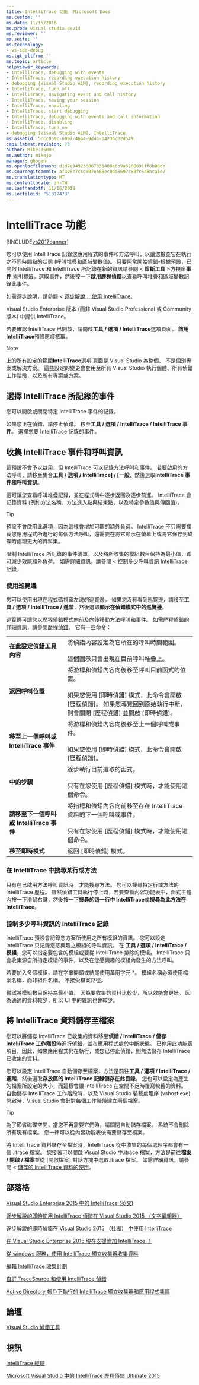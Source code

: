 ```yaml
---
title: IntelliTrace 功能 |Microsoft Docs
ms.custom: ''
ms.date: 11/15/2016
ms.prod: visual-studio-dev14
ms.reviewer: ''
ms.suite: ''
ms.technology:
- vs-ide-debug
ms.tgt_pltfrm: ''
ms.topic: article
helpviewer_keywords:
- IntelliTrace, debugging with events
- IntelliTrace, recording execution history
- debugging [Visual Studio ALM], recording execution history
- IntelliTrace, turn off
- IntelliTrace, navigating event and call history
- IntelliTrace, saving your session
- IntelliTrace, enabling
- IntelliTrace, start debugging
- IntelliTrace, debugging with events and call information
- IntelliTrace, disabling
- IntelliTrace, turn on
- debugging [Visual Studio ALM], IntelliTrace
ms.assetid: 5ccc059c-6097-46b4-9d4b-34236c02d549
caps.latest.revision: 73
author: MikeJo5000
ms.author: mikejo
manager: ghogen
ms.openlocfilehash: d1d7e949236067331408c6b9a8268891ff8b88db
ms.sourcegitcommit: af428c7ccd007e668ec0dd8697c88fc5d8bca1e2
ms.translationtype: MT
ms.contentlocale: zh-TW
ms.lasthandoff: 11/16/2018
ms.locfileid: "51817473"
---
```

# <a name="intellitrace-features"></a>IntelliTrace 功能
[!INCLUDE[vs2017banner](../includes/vs2017banner.md)]

您可以使用 IntelliTrace 記錄您應用程式的事件和方法呼叫，以讓您檢查它在執行之不同時間點的狀態 (呼叫堆疊和區域變數值)。 只要照常開始偵錯-根據預設，已開啟 IntelliTrace 和 IntelliTrace 所記錄在新的資訊請參閱 <<c0>  **診斷工具**下方視窗**事件** 索引標籤。選取事件，然後按一下**啟用歷程偵錯**以查看呼叫堆疊和區域變數記錄此事件。  
  
 如需逐步說明，請參閱 <<c0> [ 逐步解說： 使用 IntelliTrace](../debugger/walkthrough-using-intellitrace.md)。  
  
 Visual Studio Enterprise 版本 (而非 Visual Studio Professional 或 Community 版本) 中提供 IntelliTrace。  
  
 若要確認 IntelliTrace 已開啟，請開啟**工具 / 選項 / IntelliTrace**選項頁面。 **啟用 IntelliTrace**預設應該核取。  
  
> [!NOTE]
>  上的所有設定的範圍**IntelliTrace**選項 頁面是 Visual Studio 為整個、 不是個別專案或解決方案。 這些設定的變更會套用至所有 Visual Studio 執行個體、所有偵錯工作階段，以及所有專案或方案。  
  
##  <a name="ChooseEvents"></a> 選擇 IntelliTrace 所記錄的事件  
 您可以開啟或關閉特定 IntelliTrace 事件的記錄。  
  
 如果您正在偵錯，請停止偵錯。 移至**工具 / 選項 / IntelliTrace / IntelliTrace 事件**。 選擇您要 IntelliTrace 記錄的事件。  
  
##  <a name="GoingFurther"></a> 收集 IntelliTrace 事件和呼叫資訊  
 這預設不會予以啟用，但 IntelliTrace 可以記錄方法呼叫和事件。 若要啟用的方法呼叫，請移至集合**工具 / 選項 / IntelliTrace] / [一般**，然後選取**IntelliTrace 事件和呼叫資訊**。  
  
 這可讓您查看呼叫堆疊記錄，並在程式碼中逐步返回及逐步前進。 IntelliTrace 會記錄資料 (例如方法名稱、方法進入點與結束點，以及特定參數值與傳回值)。  
  
> [!TIP]
>  預設不會啟用此選項，因為這樣會增加可觀的額外負荷。 IntelliTrace 不只需要攔截您應用程式所進行的每個方法呼叫，還需要在將它顯示在螢幕上或將它保存到磁碟時處理更大的資料集。  
>   
>  限制 IntelliTrace 所記錄的事件清單，以及將所收集的模組數目保持為最小值，即可減少效能額外負荷。 如需詳細資訊，請參閱 <<c0> [ 控制多少呼叫資訊 IntelliTrace 記錄](../debugger/intellitrace-features.md#ControlCallData)。  
  
### <a name="using-the-navigation-gutter"></a>使用巡覽邊  
 您可以使用出現在程式碼視窗左邊的巡覽邊。 如果您沒有看到巡覽邊，請移至**工具 / 選項 / IntelliTrace / 進階**，然後選取**顯示在偵錯模式中的巡覽邊**。  
  
 巡覽邊可讓您以歷程偵錯模式向前及向後移動方法呼叫和事件。 如需歷程偵錯的詳細資訊，請參閱[歷程偵錯](../debugger/historical-debugging.md)。 它有一些命令：  
  
|||  
|-|-|  
|**在此設定偵錯工具內容**|將偵錯內容設定為它所在的呼叫時間範圍。<br /><br /> 這個圖示只會出現在目前呼叫堆疊上。|  
|**返回呼叫位置**|將游標和偵錯內容向後移至呼叫目前函式的位置。<br /><br /> 如果您使用 [即時偵錯] 模式，此命令會開啟 [歷程偵錯]。 如果您導覽回到原始執行中斷，則會關閉 [歷程偵錯] 並開啟 [即時偵錯]。|  
|**移至上一個呼叫或 IntelliTrace 事件**|將游標和偵錯內容向後移至上一個呼叫或事件。<br /><br /> 如果您使用 [即時偵錯] 模式，此命令會開啟 [歷程偵錯]。|  
|**中的步驟**|逐步執行目前選取的函式。<br /><br /> 只有在您使用 [歷程偵錯] 模式時，才能使用這個命令。|  
|**請移至下一個呼叫或 IntelliTrace 事件**|將指標和偵錯內容向前移至存在 IntelliTrace 資料的下一個呼叫或事件。<br /><br /> 只有在您使用 [歷程偵錯] 模式時，才能使用這個命令。|  
|**移至即時模式**|返回 [即時偵錯] 模式。|  
  
### <a name="search-for-a-line-or-method-in-intellitrace"></a>在 IntelliTrace 中搜尋某行或方法  
 只有在已啟用方法呼叫資訊時，才能搜尋方法。 您可以搜尋特定行或方法的 IntelliTrace 歷程。 雖然偵錯工具執行停止時，若要查看內容功能表中，函式主體內按一下滑鼠右鍵，然後按一下**搜尋的這一行中 IntelliTrace**或**搜尋為此方法在 IntelliTrace**。  
  
###  <a name="ControlCallData"></a> 控制多少呼叫資訊的 IntelliTrace 記錄  
 IntelliTrace 預設會記錄您方案所使用之所有模組的資訊。 您可以設定 IntelliTrace 只記錄您感興趣之模組的呼叫資訊。 在 **工具 / 選項 / IntelliTrace / 模組**，您可以指定要包含的模組或要從 IntelliTrace 排除的模組。 IntelliTrace 只會收集源自所指定模組的事件，以及在您感興趣的模組內發生的方法呼叫。  
  
 若要加入多個模組，請在字串開頭或結尾使用萬用字元 *。 模組名稱必須使用檔案名稱，而非組件名稱。 不接受檔案路徑。  
  
 嘗試將模組數目保持為最小值。 因為要收集的資料比較少，所以效能會更好。 因為通過的資料較少，所以 UI 中的雜訊也會較少。  
  
##  <a name="SaveSession"></a> 將 IntelliTrace 資料儲存至檔案  
 您可以將儲存 IntelliTrace 已收集的資料移至**偵錯 / IntelliTrace / 儲存 IntelliTrace 工作階段**時進行偵錯，並在應用程式處於中斷狀態。 已停用此功能表項目，因此，如果應用程式仍在執行，或您已停止偵錯，則無法儲存 IntelliTrace 已收集的資料。  
  
 您可以設定 IntelliTrace 自動儲存至檔案，方法是前往**工具 / 選項 / IntelliTrace / 進階**，然後選取**存放區的 IntelliTrace 記錄儲存在此目錄**。 您也可以設定為產生的檔案所設定的大小，而這樣會讓 IntelliTrace 在空間不足時覆寫較舊的資料。 自動儲存 IntelliTrace 工作階段時，以及 Visual Studio 裝載處理序 (vshost.exe) 開啟時，Visual Studio 會針對每個工作階段建立兩個檔案。  
  
> [!TIP]
>  為了節省磁碟空間，當您不再需要它們時，請關閉自動儲存檔案。 系統不會刪除所有現有檔案。 您一律可以從內容功能表依需要儲存至檔案。  
  
 將 IntelliTrace 資料儲存至檔案時，IntelliTrace 從中收集的每個處理序都會有一個 .itrace 檔案。 您接著可以開啟 Visual Studio 中.itrace 檔案，方法是前往**檔案 / 開啟 / 檔案**並從 [開啟檔案] 對話方塊中選取.itrace 檔案。 如需詳細資訊，請參閱 <<c0> [ 儲存的 IntelliTrace 資料的使用](../debugger/using-saved-intellitrace-data.md)。  
  
## <a name="blogs"></a>部落格  
 [Visual Studio Enterprise 2015 中的 IntelliTrace (英文)](http://blogs.msdn.com/b/visualstudioalm/archive/2015/01/16/intellitrace-in-visual-studio-ultimate-2015.aspx)  
  
 [逐步解說的即時使用 IntelliTrace 偵錯在 Visual Studio 2015 （文字編輯器）](http://blogs.msdn.com/b/visualstudioalm/archive/2015/01/16/walkthrough-of-live-debugging-using-intellitrace-in-visual-studio-2015-text-editor.aspx)  
  
 [逐步解說的即時偵錯在 Visual Studio 2015 （社團） 中使用 IntelliTrace](http://blogs.msdn.com/b/visualstudioalm/archive/2000/1/1/walkthrough-of-live-debugging-using-intellitrace-in-visual-studio-2015-social-club.aspx)  
  
 [在 Visual Studio Enterprise 2015 現在支援附加 IntelliTrace ！](http://blogs.msdn.com/b/visualstudioalm/archive/2015/05/14/intellitrace-in-visual-studio-enterprise-2015-now-supports-attach.aspx)  
  
 [從 windows 服務，使用 IntelliTrace 獨立收集器收集資料](http://blogs.msdn.com/b/visualstudioalm/archive/2015/05/14/collect-data-from-a-windows-service-using-the-intellitrace-standalone-collector.aspx)  
  
 [編輯 IntelliTrace 收集計劃](http://blogs.msdn.com/b/visualstudioalm/archive/2015/03/09/editing-the-intellitrace-collection-plan.aspx)  
  
 [自訂 TraceSource 和使用 IntelliTrace 偵錯](http://blogs.msdn.com/b/visualstudioalm/archive/2014/12/17/custom-tracesource-and-debugging-using-intellitrace.aspx)  
  
 [Active Directory 帳戶下執行的 IntelliTrace 獨立收集器和應用程式集區](http://blogs.msdn.com/b/visualstudioalm/archive/2014/12/22/intellitrace-standalone-collector-and-application-pools-running-under-active-directory-accounts.aspx)  
  
## <a name="forums"></a>論壇  
 [Visual Studio 偵錯工具](http://go.microsoft.com/fwlink/?LinkId=262263)  
  
## <a name="videos"></a>視訊  
 [IntelliTrace 經驗](https://channel9.msdn.com/Series/Visual-Studio-2015-Enterprise-Videos/IntelliTrace-Experience)  
  
 [Microsoft Visual Studio 中的 IntelliTrace 歷程偵錯 Ultimate 2015](https://channel9.msdn.com/events/Ignite/2015/BRK3716)






